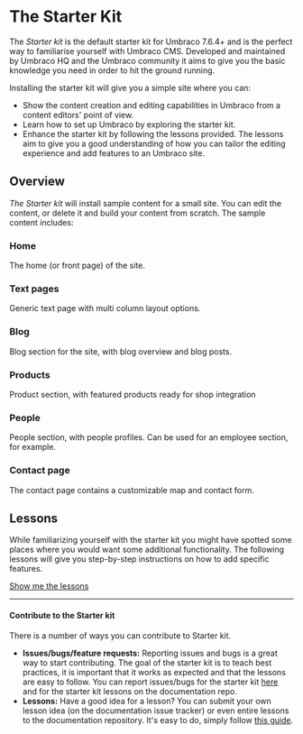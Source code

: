 # The Starter Kit
The *Starter kit* is the default starter kit for Umbraco 7.6.4+ and is the perfect way to familiarise yourself with Umbraco CMS. Developed and maintained by Umbraco HQ and the Umbraco community it aims to give you the basic knowledge you need in order to hit the ground running.

Installing the starter kit will give you a simple site where you can:

* Show the content creation and editing capabilities in Umbraco from a content editors' point of view.
* Learn how to set up Umbraco by exploring the starter kit.
* Enhance the starter kit by following the lessons provided. The lessons aim to give you a good understanding of how you can tailor the editing experience and add features to an Umbraco site. 

## Overview
*The Starter kit* will install sample content for a small site. You can edit the content, or delete it and build your content from scratch. The sample content includes:

### Home
The home (or front page) of the site.
### Text pages
Generic text page with multi column layout options.
### Blog
Blog section for the site, with blog overview and blog posts.
### Products
Product section, with featured products ready for shop integration
### People
People section, with people profiles. Can be used for an employee section, for example. 
### Contact page
The contact page contains a customizable map and contact form.

## Lessons
While familiarizing yourself with the starter kit you might have spotted some places where you would want some additional functionality. The following lessons will give you step-by-step instructions on how to add specific features.

[Show me the lessons](Starter-kit/Lessons/index.md)

___

#### Contribute to the Starter kit
There is a number of ways you can contribute to Starter kit.

* **Issues/bugs/feature requests:** Reporting issues and bugs is a great way to start contributing. The goal of the starter kit is to teach best practices, it is important that it works as expected and that the lessons are easy to follow. You can report issues/bugs for the starter kit [here]() and for the starter kit lessons on the documentation repo.
* **Lessons:** Have a good idea for a lesson? You can submit your own lesson idea (on the documentation issue tracker) or even entire lessons to the documentation repository. It's easy to do, simply follow [this guide]().

